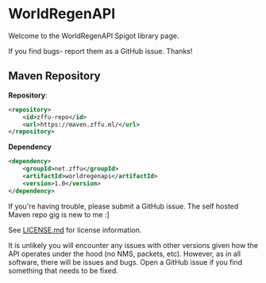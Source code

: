 # WorldRegenAPI
Welcome to the WorldRegenAPI Spigot library page.

If you find bugs- report them as a GitHub issue. Thanks!

 
## Maven Repository

**Repository**:
```xml
<repository>
    <id>zffu-repo</id>
    <url>https://maven.zffu.ml/</url>
</repository>
```

**Dependency**
```xml
<dependency>
    <groupId>net.zffu</groupId>
    <artifactId>worldregenapi</artifactId>
    <version>1.0</version>
</dependency>
```


If you're having trouble, please submit a GitHub issue. The self hosted Maven repo gig is new to me :]

See [LICENSE.md](LICENSE.md) for license information.

It is unlikely you will encounter any issues with other versions given how the API operates under the hood (no NMS, packets, etc). However, as in all software, there will be issues and bugs. Open a GitHub issue if you find something that needs to be fixed.
